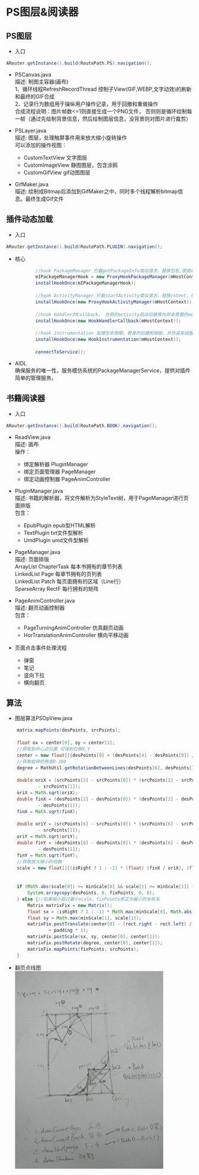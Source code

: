 # PS图层&阅读器

## PS图层

+ 入口
```java
ARouter.getInstance().build(RoutePath.PS).navigation();
```
+ PSCanvas.java       
  描述: 制图主容器(画布)       
  1、循环线程RefreshRecordThread 控制子View(GIF,WEBP,文字动效)的刷新和最终的GIF合成       
  2、记录行为数组用于操纵用户操作记录，用于回撤和重做操作       
  合成流程说明：图片帧数<=1则直接生成一个PNG文件， 否则则是循环绘制每一帧（通过先绘制背景信息，然后绘制图层信息，没背景则对图片进行裁剪）       

  
+ PSLayer.java       
  描述: 图层，处理触屏事件用来放大缩小旋转操作     
  可以添加的操作视图：
    + CustomTextView 文字图层
    + CustomImageView 静图图层，包含涂鸦
    + CustomGifView gif动图图层 

+ GifMaker.java       
  描述: 绘制成Bitmap后添加到GifMaker之中，同时多个线程解析bitmap信息。最终生成Gif文件

## 插件动态加载

+ 入口
```java
ARouter.getInstance().build(RoutePath.PLUGIN).navigation();
```
+ 核心     
```java  
           //hook PackageManager 拦截getPackageInfo类似请求，替换包名,使用动态代理
           mIPackageManagerHook = new ProxyHookPackageManager(mHostContext);
           installHookOnce(mIPackageManagerHook);
   
           //hook ActivityManager 拦截startActivity类似请求，替换intent，绕过AndroidManifest检测 使用动态代理
           installHookOnce(new ProxyHookActivityManager(mHostContext));
   
           //hook Handler的Callback， 在假的activity启动后替换为原本需要的activity并启动它 使用静态代理
           installHookOnce(new HookHandlerCallback(mHostContext));
   
           //hook Instrumentation 处理生命周期，替身的创建和销毁，并伪装系统服务 使用静态代理
           installHookOnce(new HookInstrumentation(mHostContext));
   
           connectToService(); 

```
  
+ AIDL       
  确保服务的唯一性，服务模仿系统的PackageManagerService，提供对插件简单的管理服务。

## 书籍阅读器

+ 入口
```java
ARouter.getInstance().build(RoutePath.BOOK).navigation();
```

+ ReadView.java       
  描述: 画布       
  操作：
  + 绑定解析器 PluginManager
  + 绑定页面管理器 PageManager
  + 绑定动画控制器 PageAnimController
    
+ PluginManager.java       
  描述: 书籍的解析器，将文件解析为StyleText树，用于PageManager进行页面排版       
  包含：
  + EpubPlugin epub型HTML解析
  + TextPlugin txt文件型解析
  + UmdPlugin  umd文件型解析 


+ PageManager.java       
  描述: 页面排版     
  ArrayList ChapterTask 每本书拥有的章节列表     
  LinkedList Page  每章节拥有的页列表     
  LinkedList Patch  每页面拥有的区域（Line行）     
  SparseArray RectF  每行拥有的矩阵     
  
  
+ PageAnimController.java       
  描述: 翻页动画控制器       
  包含：
  + PageTurningAnimController 仿真翻页动画
  + HorTranslationAnimController 横向平移动画 
  
  
+ 页面点击事件处理流程
  + 弹窗
  + 笔记
  + 竖向下拉
  + 横向翻页

## 算法

+ 图层算法PSOpView.java       
```java
    matrix.mapPoints(desPoints, srcPoints);

    float ox = center[0], oy = center[1];
    //获取到中心点位置 可得到位移X,Y
    center = new float[]{desPoints[0] + (desPoints[4] - desPoints[0]) / 2, desPoints[1] + (desPoints[5] - desPoints[1]) / 2};
    //获取旋转的角度0-360
    degree = MathUtil.getRotationBetweenLines(desPoints[6], desPoints[7], desPoints[0], desPoints[1]);

    double oriX = (srcPoints[2] - srcPoints[0]) * (srcPoints[2] - srcPoints[0]) + (srcPoints[3] - srcPoints[1]) * (srcPoints[3]
            - srcPoints[1]);
    oriX = Math.sqrt(oriX);
    double finX = (desPoints[2] - desPoints[0]) * (desPoints[2] - desPoints[0]) + (desPoints[3] - desPoints[1]) * (desPoints[3]
            - desPoints[1]);
    finX = Math.sqrt(finX);

    double oriY = (srcPoints[6] - srcPoints[0]) * (srcPoints[6] - srcPoints[0]) + (srcPoints[7] - srcPoints[1]) * (srcPoints[7]
            - srcPoints[1]);
    oriY = Math.sqrt(oriY);
    double finY = (desPoints[6] - desPoints[0]) * (desPoints[6] - desPoints[0]) + (desPoints[7] - desPoints[1]) * (desPoints[7]
            - desPoints[1]);
    finY = Math.sqrt(finY);
    //获取放大缩小的倍数
    scale = new float[]{(isRight ? 1 : -1) * (float) (finX / oriX), (float) (finY / oriY)};


    if (Math.abs(scale[0]) >= minScale[0] && scale[1] >= minScale[1]) {
        System.arraycopy(desPoints, 0, fixPoints, 0, 8);
    } else {//如果缩小超过最小scale，fixPoints修正为最小的坐标系
        Matrix matrixFix = new Matrix();
        float sx = (isRight ? 1 : -1) * Math.max(minScale[0], Math.abs(scale[0]));
        float sy = Math.max(minScale[1], scale[1]);
        matrixFix.postTranslate(center[0] - (rect.right - rect.left) / 2 + padding * 1, center[1] - (rect.bottom - rect.top) / 2
                + padding * 1);
        matrixFix.postScale(sx, sy, center[0], center[1]);
        matrixFix.postRotate(degree, center[0], center[1]);
        matrixFix.mapPoints(fixPoints, srcPoints);
    }
```

+ 翻页点线图       
![](https://github.com/Seasonallan/PSAndroid/blob/master/module_book/algorithm.jpg)



